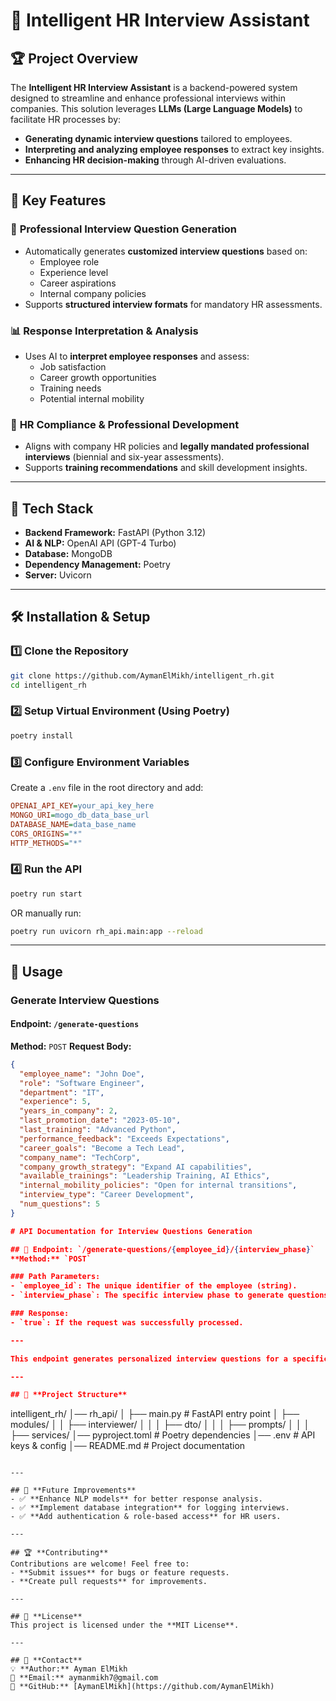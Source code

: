 # 📌 Intelligent HR Interview Assistant

## 🏆 **Project Overview**
The **Intelligent HR Interview Assistant** is a backend-powered system designed to streamline and enhance professional interviews within companies. This solution leverages **LLMs (Large Language Models)** to facilitate HR processes by:

- **Generating dynamic interview questions** tailored to employees.
- **Interpreting and analyzing employee responses** to extract key insights.
- **Enhancing HR decision-making** through AI-driven evaluations.

---

## 🚀 **Key Features**
### 🎤 **Professional Interview Question Generation**
- Automatically generates **customized interview questions** based on:
  - Employee role
  - Experience level
  - Career aspirations
  - Internal company policies
- Supports **structured interview formats** for mandatory HR assessments.

### 📊 **Response Interpretation & Analysis**
- Uses AI to **interpret employee responses** and assess:
  - Job satisfaction
  - Career growth opportunities
  - Training needs
  - Potential internal mobility

### 🏢 **HR Compliance & Professional Development**
- Aligns with company HR policies and **legally mandated professional interviews** (biennial and six-year assessments).
- Supports **training recommendations** and skill development insights.

---

## 🔧 **Tech Stack**
- **Backend Framework:** FastAPI (Python 3.12)
- **AI & NLP:** OpenAI API (GPT-4 Turbo)
- **Database:** MongoDB
- **Dependency Management:** Poetry
- **Server:** Uvicorn

---

## 🛠 **Installation & Setup**
### **1️⃣ Clone the Repository**
```bash
git clone https://github.com/AymanElMikh/intelligent_rh.git
cd intelligent_rh
```

### **2️⃣ Setup Virtual Environment (Using Poetry)**
```bash
poetry install
```

### **3️⃣ Configure Environment Variables**
Create a `.env` file in the root directory and add:
```ini
OPENAI_API_KEY=your_api_key_here
MONGO_URI=mogo_db_data_base_url
DATABASE_NAME=data_base_name
CORS_ORIGINS="*"
HTTP_METHODS="*"
```

### **4️⃣ Run the API**
```bash
poetry run start
```
OR manually run:
```bash
poetry run uvicorn rh_api.main:app --reload
```

---

## 🎯 **Usage**
### **Generate Interview Questions**
#### **Endpoint:** `/generate-questions`
**Method:** `POST`
**Request Body:**
```json
{
  "employee_name": "John Doe",
  "role": "Software Engineer",
  "department": "IT",
  "experience": 5,
  "years_in_company": 2,
  "last_promotion_date": "2023-05-10",
  "last_training": "Advanced Python",
  "performance_feedback": "Exceeds Expectations",
  "career_goals": "Become a Tech Lead",
  "company_name": "TechCorp",
  "company_growth_strategy": "Expand AI capabilities",
  "available_trainings": "Leadership Training, AI Ethics",
  "internal_mobility_policies": "Open for internal transitions",
  "interview_type": "Career Development",
  "num_questions": 5
}

# API Documentation for Interview Questions Generation

## 🎯 Endpoint: `/generate-questions/{employee_id}/{interview_phase}`
**Method:** `POST`

### Path Parameters:
- `employee_id`: The unique identifier of the employee (string).
- `interview_phase`: The specific interview phase to generate questions for (e.g., `"career_review"`, `"career_perspectives"`, etc.) (string).

### Response:
- `true`: If the request was successfully processed.

---

This endpoint generates personalized interview questions for a specific employee based on the chosen interview phase.

---

## 📌 **Project Structure**
```
intelligent_rh/
│── rh_api/
│   ├── main.py  # FastAPI entry point
│   ├── modules/
│   │   ├── interviewer/
│   │   │   ├── dto/
│   │   │   ├── prompts/
│   │   │   ├── services/
│── pyproject.toml  # Poetry dependencies
│── .env  # API keys & config
│── README.md  # Project documentation
```

---

## 📖 **Future Improvements**
- ✅ **Enhance NLP models** for better response analysis.
- ✅ **Implement database integration** for logging interviews.
- ✅ **Add authentication & role-based access** for HR users.

---

## 🏆 **Contributing**
Contributions are welcome! Feel free to:
- **Submit issues** for bugs or feature requests.
- **Create pull requests** for improvements.

---

## 📄 **License**
This project is licensed under the **MIT License**.

---

## 📩 **Contact**
💡 **Author:** Ayman ElMikh  
📧 **Email:** aymanmikh7@gmail.com  
🔗 **GitHub:** [AymanElMikh](https://github.com/AymanElMikh)

